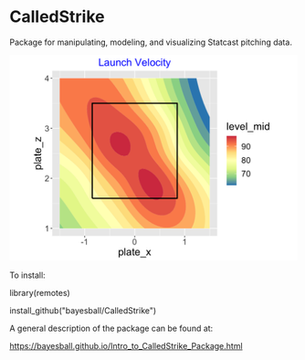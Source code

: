 # CalledStrike

Package for manipulating, modeling, and visualizing Statcast pitching data.

![GitHub Logo](/images/freeman.png)

To install:

library(remotes)

install_github("bayesball/CalledStrike")

A general description of the package can be found at:

https://bayesball.github.io/Intro_to_CalledStrike_Package.html
